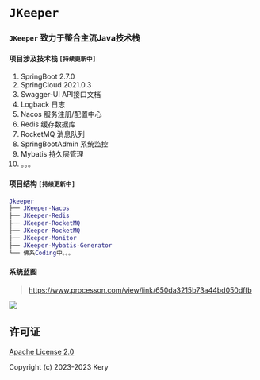 # `JKeeper`

### `JKeeper` 致力于整合主流Java技术栈

#### 项目涉及技术栈 `[持续更新中]`
1. SpringBoot 2.7.0
2. SpringCloud 2021.0.3
3. Swagger-UI API接口文档
4. Logback 日志
5. Nacos 服务注册/配置中心
6. Redis 缓存数据库
7. RocketMQ 消息队列
8. SpringBootAdmin 系统监控
9. Mybatis 持久层管理
10. 。。。

#### 项目结构 `[持续更新中]`
```lua
Jkeeper
├── JKeeper-Nacos
├── JKeeper-Redis
├── JKeeper-RocketMQ
├── JKeeper-RocketMQ
├── JKeeper-Monitor
├── JKeeper-Mybatis-Generator
└── 佛系Coding中。。。

```

#### 系统蓝图
> https://www.processon.com/view/link/650da3215b73a44bd050dffb

![](https://gimg2.baidu.com/image_search/src=http%3A%2F%2Fsafe-img.xhscdn.com%2Fbw1%2F6c09c295-0cea-4dc9-892a-a3fa6f7febb7%3FimageView2%2F2%2Fw%2F1080%2Fformat%2Fjpg&refer=http%3A%2F%2Fsafe-img.xhscdn.com&app=2002&size=f9999,10000&q=a80&n=0&g=0n&fmt=auto?sec=1697795519&t=50a92a69f9f0b9a16c0683bb7faa65a7)

## 许可证

[Apache License 2.0](https://gitee.com/keryshang/jkeeper/blob/master/LICENSE)

Copyright (c) 2023-2023 Kery